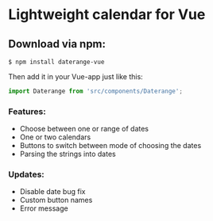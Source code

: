 # Lightweight calendar for Vue

## Download via npm: 

```shell
$ npm install daterange-vue
```

Then add it in your Vue-app just like this:
```js
import Daterange from 'src/components/Daterange';
```


### Features:
* Choose between one or range of dates
* One or two calendars
* Buttons to switch between mode of choosing the dates
* Parsing the strings into dates


### Updates:
* Disable date bug fix 
* Custom button names
* Error message